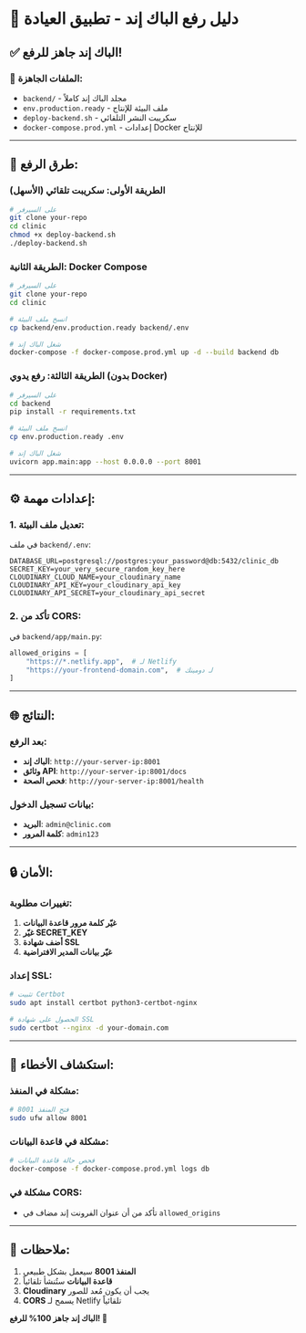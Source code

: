 # 🚀 دليل رفع الباك إند - تطبيق العيادة

## ✅ الباك إند جاهز للرفع!

### 📁 الملفات الجاهزة:
- `backend/` - مجلد الباك إند كاملاً
- `env.production.ready` - ملف البيئة للإنتاج
- `deploy-backend.sh` - سكريبت النشر التلقائي
- `docker-compose.prod.yml` - إعدادات Docker للإنتاج

---

## 🚀 طرق الرفع:

### **الطريقة الأولى: سكريبت تلقائي (الأسهل)**
```bash
# على السيرفر
git clone your-repo
cd clinic
chmod +x deploy-backend.sh
./deploy-backend.sh
```

### **الطريقة الثانية: Docker Compose**
```bash
# على السيرفر
git clone your-repo
cd clinic

# انسخ ملف البيئة
cp backend/env.production.ready backend/.env

# شغل الباك إند
docker-compose -f docker-compose.prod.yml up -d --build backend db
```

### **الطريقة الثالثة: رفع يدوي (بدون Docker)**
```bash
# على السيرفر
cd backend
pip install -r requirements.txt

# انسخ ملف البيئة
cp env.production.ready .env

# شغل الباك إند
uvicorn app.main:app --host 0.0.0.0 --port 8001
```

---

## ⚙️ إعدادات مهمة:

### **1. تعديل ملف البيئة:**
في ملف `backend/.env`:
```env
DATABASE_URL=postgresql://postgres:your_password@db:5432/clinic_db
SECRET_KEY=your_very_secure_random_key_here
CLOUDINARY_CLOUD_NAME=your_cloudinary_name
CLOUDINARY_API_KEY=your_cloudinary_api_key
CLOUDINARY_API_SECRET=your_cloudinary_api_secret
```

### **2. تأكد من CORS:**
في `backend/app/main.py`:
```python
allowed_origins = [
    "https://*.netlify.app",  # لـ Netlify
    "https://your-frontend-domain.com",  # لـ دومينك
]
```

---

## 🌐 النتائج:

### **بعد الرفع:**
- **الباك إند**: `http://your-server-ip:8001`
- **وثائق API**: `http://your-server-ip:8001/docs`
- **فحص الصحة**: `http://your-server-ip:8001/health`

### **بيانات تسجيل الدخول:**
- **البريد**: `admin@clinic.com`
- **كلمة المرور**: `admin123`

---

## 🔒 الأمان:

### **تغييرات مطلوبة:**
1. **غيّر كلمة مرور قاعدة البيانات**
2. **غيّر SECRET_KEY**
3. **أضف شهادة SSL**
4. **غيّر بيانات المدير الافتراضية**

### **إعداد SSL:**
```bash
# تثبيت Certbot
sudo apt install certbot python3-certbot-nginx

# الحصول على شهادة SSL
sudo certbot --nginx -d your-domain.com
```

---

## 🔧 استكشاف الأخطاء:

### **مشكلة في المنفذ:**
```bash
# فتح المنفذ 8001
sudo ufw allow 8001
```

### **مشكلة في قاعدة البيانات:**
```bash
# فحص حالة قاعدة البيانات
docker-compose -f docker-compose.prod.yml logs db
```

### **مشكلة في CORS:**
- تأكد من أن عنوان الفرونت إند مضاف في `allowed_origins`

---

## 📝 ملاحظات:

1. **المنفذ 8001** سيعمل بشكل طبيعي
2. **قاعدة البيانات** ستُنشأ تلقائياً
3. **Cloudinary** يجب أن يكون مُعد للصور
4. **CORS** يسمح لـ Netlify تلقائياً

**الباك إند جاهز 100% للرفع! 🎉** 
